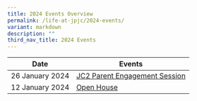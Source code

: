 ```yaml
---
title: 2024 Events Overview
permalink: /life-at-jpjc/2024-events/
variant: markdown
description: ""
third_nav_title: 2024 Events
---
```

| Date | Events | 
| -------- | -------- |
26 January 2024|[JC2 Parent Engagement Session ](/life-at-jpjc/2024-events/jc2-pes-2024/)
12 January 2024|[Open House]()